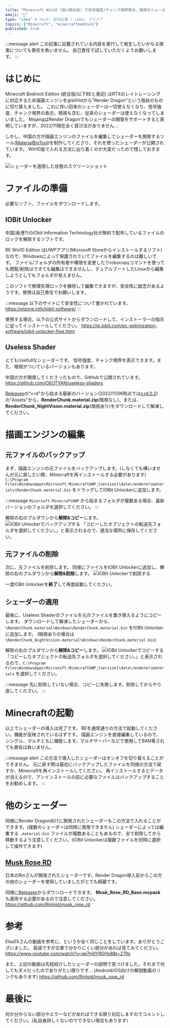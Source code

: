 ```yaml
---
title: "Minecraft Win10 (BE/統合版) で信号強度/チャンク境界表示、暗視のシェーダーを導入する"
emoji: "🐉"
type: "idea" # tech: 技術記事 / idea: アイデア
topics: ["Minecraft", "minecraftbedrock"]
published: true
---
```


:::message alert
この記事に記載されている内容を実行して発生したいかなる損害についても責任を負いません。
自己責任で試していただくようお願いします。
:::

# はじめに

Minecraft Bedrock Edition (統合版/以下BEと表記) はRTXのレイトレーシングに対応するため描画エンジンをglsl/hlslから"Render Dragon"という独自のものに切り替えました。
これに伴い旧来のシェーダーは一切使えなくなり、信号強度、チャンク境界の表示、暗視も含む、従来のシェーダーは使えなくなってしまいました。
MojangはRender Dragonでもシェーダーの開発をサポートすると表明していますが、2022/11現在全く音沙汰がありません…

しかし、中国の方が描画エンジンのファイルを編集してシェーダーを開発するツール([MaterialBinTool](https://github.com/ddf8196/MaterialBinTool))を制作してくださり、それを使ったシェーダーが公開されています。
Win10版で入れる方法に辿り着くのが大変だったので残しておきます。

![シェーダーを適用した状態のスクリーンショット](/images/minecraft-win10-shader/screenshot.png)

# ファイルの準備

必要なソフト、ファイルをダウンロードします。

## IOBit Unlocker

中国(香港?)のIObit Information Technology社が無料で配布しているファイルのロックを解除するソフトです。

BE Win10 Edition はUWPアプリ(Microsoft Storeからインストールするソフト)なので、Windowsによって保護されていてファイルを編集するのは難しいです。
ファイル/フォルダの所有者や権限を変更したりrobocopyコマンドを使っても閲覧/削除はできても編集はできませんし、デュアルブートしたLinuxから編集しようとしてもフォルダが見えません。

このソフトで無理矢理ロックを解除して編集できますが、安全性に疑念があるようです。使用は自己責任でお願いします。

:::message
以下のサイトにて安全性について書かれています。
https://eizone.info/iobit-software/
:::

使用する場合、以下の公式サイトからダウンロードして、インストーラーの指示に従ってインストールしてください。
https://jp.iobit.com/pc-optimization-software/iobit-unlocker-free.html

## Useless Shader

とてもUsefullなシェーダーです。
信号強度、チャンク境界を表示できます。また、暗視がついているバージョンもあります。

中国の方が開発してくださったもので、GitHubで公開されています。
https://github.com/OEOTYAN/useless-shaders

[Releases](https://github.com/OEOTYAN/useless-shaders/releases)の"v.rd"から始まる最新のバージョン(2022/11/06時点では[v.rd.0.2](https://github.com/OEOTYAN/useless-shaders/releases/tag/v.rd.0.2))の"Assets"から、**RenderChunk.material.zip**(暗視なし)、または、**RenderChunk_NightVision.material.zip**(暗視あり)をダウンロードして解凍してください。

# 描画エンジンの編集

## 元ファイルのバックアップ

まず、描画エンジンの元ファイルをバックアップします。(しなくても構いませんが元に戻したい際、Minecraftを再インストールする必要があります)
`C:\Program Files\WindowsApps\Microsoft.MinecraftUWP_[version]\data\renderer\materials\RenderChunk.material.bin` をドラッグしてIOBit Unlockerに追加します。

:::message
`Micorsoft.MinecraftUWP` から始まるフォルダが複数ある場合、最新バージョンのフォルダを選択してください。
:::

解除の右のプルダウンから**解除&コピー**します。
![IOBit Unlockerでバックアップする](/images/minecraft-win10-shader/iobit-backup.png)
「コピーしたオブジェクトの転送先フォルダを選択してください。」と表示されるので、適当な場所に保存してください。

## 元ファイルの削除

次に、元ファイルを削除します。
同様にファイルをIOBit Unlockerに追加し、解除の右のプルダウンから**解除&削除**します。
![IOBit Unlockerで削除する](/images/minecraft-win10-shader/iobit-delete.png)

一度IOBit Unlockerを**終了**して再度起動してください。

## シェーダーの適用

最後に、Useless Shaderのファイルを元のファイルを置き換えるようにコピーします。
ダウンロードして解凍したシェーダーから、`\RenderChunk.material\Windows\RenderChunk.material.bin` をIOBit Unlockerに追加します。
(暗視ありの場合は `\RenderChunk_NightVision.material\Windows\RenderChunk.material.bin`)

解除の右のプルダウンから**解除&コピー**します。
![IOBit Unlockerでコピーする](/images/minecraft-win10-shader/iobit-copy-1.png)
「コピーしたオブジェクトの転送先フォルダを選択してください。」と表示されるので、`C:\Program Files\WindowsApps\Microsoft.MinecraftUWP_[version]\data\renderer\materials` を選択してください。

:::message
先に削除していない場合、コピーに失敗します。削除してからやり直してください。
:::

# Minecraftの起動

以上でシェーダーの導入は完了です。
BEを通常通りの方法で起動してください。機能が反映されているはずです。
描画エンジンを直接編集しているので、シングル、マルチともに機能します。マルチサーバーなどで使用してBAN等されても責任は負いません。

:::message alert
この方法で導入したシェーダーはオンオフを切り替えることができません。
元に戻す際は最初にバックアップしたファイルを同様の方法で戻すか、Minecraftを再インストールしてください。
再インストールするとデータが消えるので、アンインストールの前に必要なファイルはバックアップすることをお勧めします。
:::

# 他のシェーダー

同様にRender Dragon向けに開発されたシェーダーもこの方法で入れることができます。(複数のシェーダーは同時に使用できません)
シェーダーによっては編集する `.material.bin` ファイルが複数あることもあるので、全て削除してから移動するよう注意してください。(IOBit Unlockerは複数ファイルを同時に選択して操作できます)

## [Musk Rose RD](https://github.com/Rinloid/musk_rose_rd)

日本のRinさんが開発されたシェーダーです。Render Dragon導入前からこの方の他のシェーダーを使用していましたがとても綺麗です。

同様に[Releases](https://github.com/Rinloid/musk_rose_rd/releases)からダウンロードできます。
**Musk_Rose_RD_Base.mcpack**も適用する必要があるので注意してください。
https://github.com/Rinloid/musk_rose_rd

# 参考

Elsa55さんの動画を参考に、というか全く同じことをしています。ありがとうございました。
英語ですが文章で分かりにくい部分があれば見てみてください。
https://www.youtube.com/watch?v=qe7m0YRGHs8&t=279s

また、上記の動画は先程紹介したシェーダーの説明で見つけました。それまで何してもダメだったのでありがたい限りです…
(Android/iOS向けの解説動画のリンクもあります)
https://github.com/Rinloid/musk_rose_rd

# 最後に

何か分からない部分やエラーなどがあればできる限り対応しますのでコメントしてください。(私自身詳しくないのでできない場合もあります)
